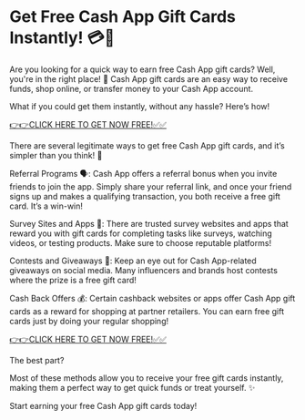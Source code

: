 # Get Free Cash App Gift Cards Instantly! 💳🎉
Are you looking for a quick way to earn free Cash App gift cards? Well, you're in the right place! 🌟 Cash App gift cards are an easy way to receive funds, shop online, or transfer money to your Cash App account.

What if you could get them instantly, without any hassle? Here’s how!

[👉👉CLICK HERE TO GET NOW FREE!✅✅](https://cashapp.tstitsolutionsbd.com/)

There are several legitimate ways to get free Cash App gift cards, and it’s simpler than you think! 🙌

Referral Programs 🗣️: Cash App offers a referral bonus when you invite friends to join the app. Simply share your referral link, and once your friend signs up and makes a qualifying transaction, you both receive a free gift card. It’s a win-win!

Survey Sites and Apps 📱: There are trusted survey websites and apps that reward you with gift cards for completing tasks like surveys, watching videos, or testing products. Make sure to choose reputable platforms!

Contests and Giveaways 🎁: Keep an eye out for Cash App-related giveaways on social media. Many influencers and brands host contests where the prize is a free gift card!

Cash Back Offers 💰: Certain cashback websites or apps offer Cash App gift cards as a reward for shopping at partner retailers. You can earn free gift cards just by doing your regular shopping!

[👉👉CLICK HERE TO GET NOW FREE!✅✅](https://cashapp.tstitsolutionsbd.com/)


The best part?

Most of these methods allow you to receive your free gift cards instantly, making them a perfect way to get quick funds or treat yourself. ✨



Start earning your free Cash App gift cards today!
